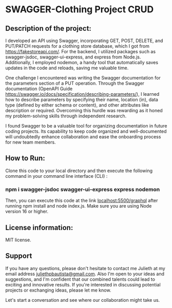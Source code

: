 
# SWAGGER-Clothing Project CRUD


## Description of the project:
I developed an API using Swagger, incorporating GET, POST, DELETE, and PUT/PATCH requests for a clothing store database, which I got from <https://fakestoreapi.com/>. For the backend, I utilized packages such as swagger-jsdoc, swagger-ui-express, and express from Node.js. Additionally, I employed nodemon, a handy tool that automatically saves updates in the code and reloads, saving me valuable time.

One challenge I encountered was writing the Swagger documentation for the parameters section of a PUT operation. Through the Swagger documentation (OpenAPI Guide <https://swagger.io/docs/specification/describing-parameters/>), I learned how to describe parameters by specifying their name, location (in), data type (defined by either schema or content), and other attributes like description or required. Overcoming this hurdle was rewarding as it honed my problem-solving skills through independent research.

I found Swagger to be a valuable tool for organizing documentation in future coding projects. Its capability to keep code organized and well-documented will undoubtedly enhance collaboration and ease the onboarding process for new team members.

## How to Run:
Clone this code to your local directory and then execute the following command in your command line interface (CLI) :

### npm i swagger-jsdoc swagger-ui-express express nodemon

Then, you can execute this code at the link <localhost:5500/graphql> after running npm install and node index.js. Make sure you are using Node version 16 or higher.

## License information:
MIT license.

## Support
If you have any questions, please don't hesitate to contact me Julieth at my email address <juliethpbautista@gmail.com>. Also I'm open to your ideas and suggestions, and I'm confident that our combined talents could lead to exciting and innovative results. If you're interested in discussing potential projects or exchanging ideas, please let me know.

Let's start a conversation and see where our collaboration might take us.



